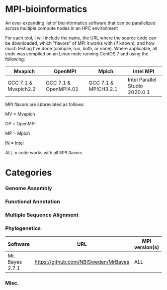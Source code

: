 # MPI-bioinformatics
An ever-expanding list of bioinformatics software that can be parallelized across multiple compute nodes in an HPC environment

For each tool, I will include the name, the URL where the source code can be downloaded, which "flavors" of MPI it works with (if known), and  how much testing I've done (compile, run, both, or none).  Where applicable, all code was compiled on an Linux node running CentOS 7 and using the following:

| Mvapich | OpenMPI | Mpich | Intel MPI |
| -------- | ------- | ----- | --------- |
| GCC 7.1 & Mvapich2.2 | GCC 7.1 & OpenMPI4.01 | GCC 7.1 & MPICH3.2.1 | Intel Parallel Studio 2020.0.1 |

MPI flavors are abbreviated as follows:

MV = Mvapich

OP = OpenMPI

MP = Mpich

IN = Intel

ALL = code works with all MPI flavors


# Categories 

### Genome Assembly

### Functional Annotation

### Multiple Sequence Alignment

### Phylogenetics

| Software | URL | MPI version(s) | Testing | Notes |
| -------- | --- | -------------- | ------- | ----- |
| Mr. Bayes 2.7.1 | https://github.com/NBISweden/MrBayes | ALL | compile | | 

### Misc.
